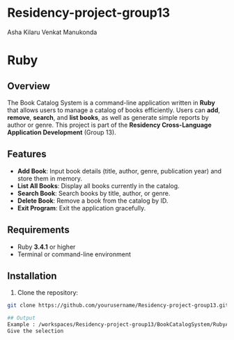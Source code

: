 # Residency-project-group13
Asha Kilaru
Venkat Manukonda 

# Ruby 

## Overview
The Book Catalog System is a command-line application written in **Ruby** that allows users to manage a catalog of books efficiently. Users can **add**, **remove**, **search**, and **list books**, as well as generate simple reports by author or genre. This project is part of the **Residency Cross-Language Application Development** (Group 13).

## Features
- **Add Book**: Input book details (title, author, genre, publication year) and store them in memory.
- **List All Books**: Display all books currently in the catalog.
- **Search Book**: Search books by title, author, or genre.
- **Delete Book**: Remove a book from the catalog by ID.
- **Exit Program**: Exit the application gracefully.

## Requirements
- Ruby **3.4.1** or higher
- Terminal or command-line environment

## Installation
1. Clone the repository:
```bash
git clone https://github.com/yourusername/Residency-project-group13.git

## Output
Example : /workspaces/Residency-project-group13/BookCatalogSystem/RubyApp (main) $ ruby book_catalog.rb
Give the selection

